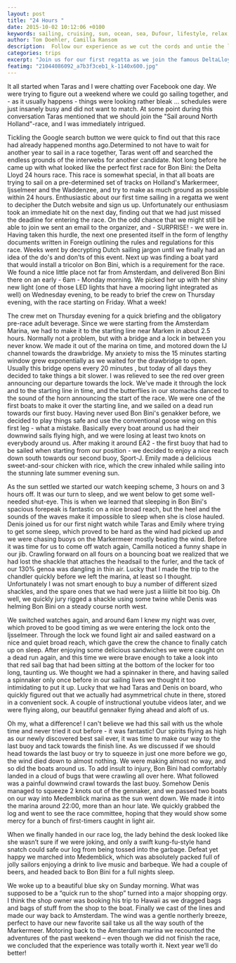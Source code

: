 ```yaml
---
layout: post
title: "24 Hours "
date: 2015-10-02 10:12:06 +0100
keywords: sailing, cruising, sun, ocean, sea, Dufour, lifestyle, relax, enjoy
author: Tom Doehler, Camilla Ransom
description:  Follow our experience as we cut the cords and untie the lines, leaving behind the buzz of our busy city lives, and immerse ourselves in a life of sailing, anchoring, boating and generally living a happy cruisers life.
categories: trips
excerpt: "Join us for our first regatta as we join the famous DeltaLloyd 24 hours race, sailing the Markermeer and Ijsselmeer."
featimg: "21044086092_a7b3f3ceb1_k-1140x600.jpg"
---
```

It all started when Taras and I were chatting over Facebook one day. We were trying to figure out a weekend where we could go sailing together, and - as it usually happens - things were looking rather bleak ... schedules were just insanely busy and did not want to match. At some point during this conversation Taras mentioned that we should join the "Sail around North Holland"-race, and I was immediately intrigued. 

Tickling the Google search button we were quick to find out that this race had already happened months ago.Determined to not have to wait for another year to sail in a race together, Taras went off and searched the endless grounds of the interwebs for another candidate. Not long before he came up with what looked like the perfect first race for Bon Bini: the Delta Lloyd 24 hours race. This race is somewhat special, in that all boats are trying to sail on a pre-determined set of tracks on Holland's Markermeer, Ijsselmeer and the Waddenzee, and try to make as much ground as possible within 24 hours. Enthusiastic about our first time sailing in a regatta we went to decipher the Dutch website and sign us up. Unfortunately our enthusiasm took an immediate hit on the next day, finding out that we had just missed the deadline for entering the race. On the odd chance that we might still be able to join we sent an email to the organizer, and - SURPRISE! - we were in.
Having taken this hurdle, the next one presented itself in the form of lengthy documents written in Foreign outlining the rules and regulations for this race. Weeks went by decrypting Dutch sailing jargon until we finally had an idea of the do's and don’ts of this event. Next up was finding a boat yard that would install a tricolor on Bon Bini, which is a requirement for the race. We found a nice little place not far from Amsterdam, and delivered Bon Bini there on an early - 6am - Monday morning. We picked her up with her shiny new light (one of those LED lights that have a mooring light integrated as well) on Wednesday evening, to be ready to brief the crew on Thursday evening, with the race starting on Friday. What a week!

The crew met on Thursday evening for a quick briefing and the obligatory pre-race adult beverage. Since we were starting from the Amsterdam Marina, we had to make it to the starting line near Marken in about 2.5 hours. Normally not a problem, but with a bridge and a lock in between you never know. We made it out of the marina on time, and motored down the IJ channel towards the drawbridge. My anxiety to miss the 15 minutes starting window grew exponentially as we waited for the drawbridge to open. Usually this bridge opens every 20 minutes , but today of all days they decided to take things a bit slower. I was relieved to see the red over green announcing our departure towards the lock. We've made it through the lock and to the starting line in time, and the butterflies in our stomachs danced to the sound of the horn announcing the start of the race. We were one of the first boats to make it over the starting line, and we sailed on a dead run towards our first buoy. Having never used Bon Bini's genakker before, we decided to play things safe and use the conventional goose wing on this first leg - what a mistake. Basically every boat around us had their downwind sails flying high, and we were losing at least two knots on everybody around us. After making it around EA2 - the first buoy that had to be sailed when starting from our position - we decided to enjoy a nice reach down south towards our second buoy, Sport-J. Emily made a delicious sweet-and-sour chicken with rice, which the crew inhaled while sailing into the stunning late summer evening sun.

As the sun settled we started our watch keeping scheme, 3 hours on and 3 hours off. It was our turn to sleep, and we went below to get some well-needed shut-eye. This is when we learned that sleeping in Bon Bini's spacious forepeak is fantastic on a nice broad reach, but the heel and the sounds of the waves make it impossible to sleep when she is close hauled. Denis joined us for our first night watch while Taras and Emily where trying to get some sleep, which proved to be hard as the wind had picked up and we were chasing buoys on the Markermeer mostly beating the wind. Before it was time for us to come off watch again, Camilla noticed a funny shape in our jib. Crawling forward on all fours on a bouncing boat we realized that we had lost the shackle that attaches the headsail to the furler, and the tack of our 130% genoa was dangling in thin air. Lucky that I made the trip to the chandler quickly before we left the marina, at least so I thought. Unfortunately I was not smart enough to buy a number of different sized shackles, and the spare ones that we had were just a liiiitle bit too big. Oh well, we quickly jury rigged a shackle using some twine while Denis was helming Bon Bini on a steady course north west.

We switched watches again, and around 6am I knew my night was over, which proved to be good timing as we were entering the lock onto the Ijsselmeer. Through the lock we found light air and sailed eastward on a nice and quiet broad reach, which gave the crew the chance to finally catch up on sleep. After enjoying some delicious sandwiches we were caught on a dead run again, and this time we were brave enough to take a look into that red sail bag that had been sitting at the bottom of the locker for too long, taunting us. We thought we had a spinnaker in there, and having sailed a spinnaker only once before in our sailing lives we thought it too intimidating to put it up. Lucky that we had Taras and Denis on board, who quickly figured out that we actually had asymmetrical chute in there, stored in a convenient sock. A couple of instructional youtube videos later, and we were flying along, our beautiful gennaker flying ahead and aloft of us.

Oh my, what a difference! I can't believe we had this sail with us the whole time and never tried it out before - it was fantastic! Our spirits flying as high as our newly discovered best sail ever, it was time to make our way to the last buoy and tack towards the finish line. As we discussed if we should head towards the last buoy or try to squeeze in just one more before we go, the wind died down to almost nothing. We were making almost no way, and so did the boats around us. To add insult to injury, Bon Bini had comfortably landed in a cloud of bugs that were crawling all over here. What followed was a painful downwind crawl towards the last buoy. Somehow Denis managed to squeeze 2 knots out of the gennaker, and we passed two boats on our way into Medemblick marina as the sun went down. We made it into the marina around 22:00, more than an hour late. We quickly grabbed the log and went to see the race committee, hoping that they would show some mercy for a bunch of first-timers caught in light air.

When we finally handed in our race log, the lady behind the desk looked like she wasn’t sure if we were joking, and only a swift kung-fu-style hand snatch could safe our log from being tossed into the garbage. Defeat yet happy we marched into Medemblick, which was absolutely packed full of jolly sailors enjoying a drink to live music and barbeque. We had a couple of beers, and headed back to Bon Bini for a full nights sleep.

We woke up to a beautiful blue sky on Sunday morning. What was supposed to be a “quick run to the shop” turned into a major shopping orgy. I think the shop owner was booking his trip to Hawaii as we dragged bags and bags of stuff from the shop to the boat. Finally we cast of the lines and made our way back to Amsterdam. The wind was a gentle northerly breeze, perfect to have our new favorite sail take us all the way south of the Markermeer. Motoring back to the Amsterdam marina we recounted the adventures of the past weekend – even though we did not finish the race, we concluded that the experience was totally worth it. Next year we’ll do better!
